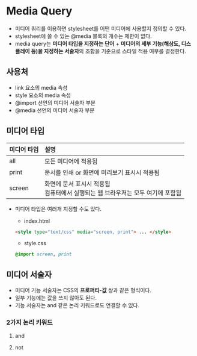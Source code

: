 # Media Query
- 미디어 쿼리를 이용하면 stylesheet를 어떤 미디어에 사용할지 정의할 수 있다.
- stylesheet에 쓸 수 있는 @media 블록의 개수는 제한이 없다.
- media query는 **미디어 타입을 지정하는 단어** + **미디어의 세부 기능(해상도, 디스플레이 등)을 지정하는 서술자**의 조합을 기준으로 스타일 적용 여부를 결정한다.

## 사용처
- link 요소의 media 속성
- style 요소의 media 속성
- @import 선언의 미디어 서술자 부분
- @media 선언의 미디어 서술자 부분

## 미디어 타입
|미디어 타입|설명|
|:--|:--|
|all|모든 미디어에 적용됨|
|print|문서를 인쇄 or 화면에 미리보기 표시시 적용됨|
|screen|화면에 문서 표시시 적용됨<br>컴퓨터에서 실행되는 웹 브라우저는 모두 여기에 포함됨|

- 미디어 타입은 여러개 지정할 수도 있다.
  - index.html
  ```html
  <style type="text/css" media="screen, print"> ... </style> 
  ```

  - style.css
  ```css
  @import screen, print 
  ```

## 미디어 서술자
- 미디어 기능 서술자는 CSS의 **프로퍼티-값** 쌍과 같은 형식이다.
- 일부 기능에는 값을 쓰지 않아도 된다.
- 기능 서술자는 and 같은 논리 키워드로도 연결할 수 있다. 

### 2가지 논리 키워드
1. and

2. not